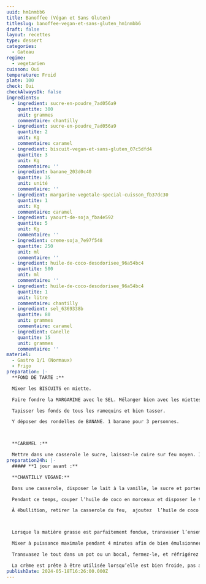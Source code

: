```yaml
---
uuid: hm1nmbb6
title: Banoffee (Végan et Sans Gluten)
titleslug: banoffee-vegan-et-sans-gluten_hm1nmbb6
draft: false
layout: recettes
type: dessert
categories:
  - Gateau
regime:
  - vegetarien
cuisson: Oui
temperature: Froid
plate: 100
check: Oui
checkAlwaysOk: false
ingredients:
  - ingredient: sucre-en-poudre_7ad056a9
    quantite: 300
    unit: grammes
    commentaire: chantilly
  - ingredient: sucre-en-poudre_7ad056a9
    quantite: 2
    unit: Kg
    commentaire: caramel
  - ingredient: biscuit-vegan-et-sans-gluten_07c5dfd4
    quantite: 3
    unit: Kg
    commentaire: ''
  - ingredient: banane_203d0c40
    quantite: 35
    unit: unité
    commentaire: ''
  - ingredient: margarine-vegetale-special-cuisson_fb37dc30
    quantite: 1
    unit: Kg
    commentaire: caramel
  - ingredient: yaourt-de-soja_fba4e592
    quantite: 5
    unit: Kg
    commentaire: ''
  - ingredient: creme-soja_7e97f548
    quantite: 250
    unit: ml
    commentaire: ''
  - ingredient: huile-de-coco-desodorisee_96a54bc4
    quantite: 500
    unit: ml
    commentaire: ''
  - ingredient: huile-de-coco-desodorisee_96a54bc4
    quantite: 1
    unit: litre
    commentaire: chantilly
  - ingredient: sel_6369338b
    quantite: 80
    unit: grammes
    commentaire: caramel
  - ingredient: Canelle
    quantite: 15
    unit: grammes
    commentaire: ''
materiel:
  - Gastro 1/1 (Normaux)
  - Frigo
preparation: |-
  **FOND DE TARTE :**

  Mixer les BISCUITS en miette. 

  Faire fondre la MARGARINE avec le SEL. Mélanger bien avec les miettes.

  Tapisser les fonds de tous les ramequins et bien tasser. 

  Y déposer des rondelles de BANANE. 1 banane pour 3 personnes.



  **CARAMEL :**

  Mettre dans une casserole le sucre, laissez-le cuire sur feu moyen. Il est important de ne pas mélanger le sucre pour le faire fondre plus vite. Laissez-le fondre progressivement et lorsqu'il est presque totalement fondu mais qu'il reste quelques morceaux de sucre non fondu, vous pouvez commencer à mélanger doucement.
preparation24h: |-
  ##### **1 jour avant :**

  **CHANTILLY VEGANE:**

  Dans une casserole, disposer le lait à la vanille, le sucre et porter le tout à ébullition.

  Pendant ce temps, couper l’huile de coco en morceaux et disposer le tout dans un bol.

  À ébullition, retirer la casserole du feu,  ajoutez  l’huile de coco dans le lait puis fouetter jusqu’à ce qu’elle soit bien fondue.



  Lorsque la matière grasse est parfaitement fondue, transvaser l’ensemble  dans un récipient haut et avec un mixeur plongeant.

  Mixer à puissance maximale pendant 4 minutes afin de bien émulsionner le mélange et obtenir une préparation liquide, lisse et homogène.

  Transvasez le tout dans un pot ou un bocal, fermez-le, et réfrigérez toute une nuit.

  La crème est prête à être utilisée lorsqu’elle est bien froide, pas avant.
publishDate: 2024-05-18T16:26:00.000Z
---
```

